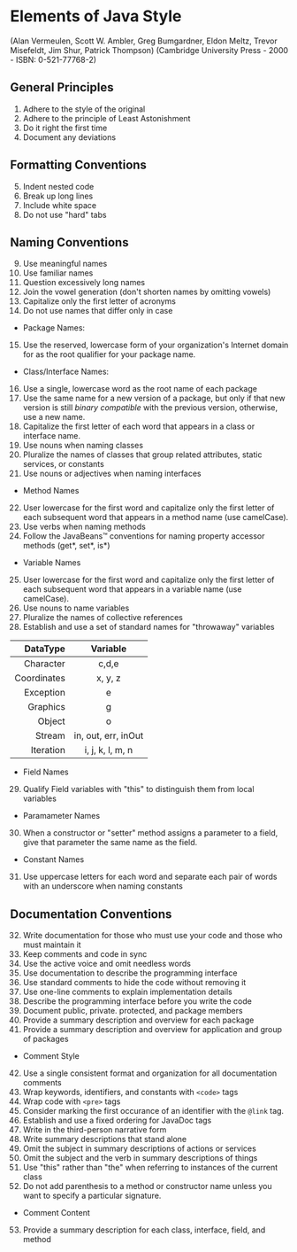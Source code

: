 # Elements of Java Style

(Alan Vermeulen, Scott W. Ambler, Greg Bumgardner, Eldon Meltz, Trevor Misefeldt, Jim Shur, Patrick Thompson)
(Cambridge University Press - 2000 - ISBN: 0-521-77768-2)

## General Principles
1. Adhere to the style of the original
2. Adhere to the principle of Least Astonishment
3. Do it right the first time
4. Document any deviations

## Formatting Conventions
5. Indent nested code
6. Break up long lines
7. Include white space
8. Do not use "hard" tabs

## Naming Conventions
9. Use meaningful names
10. Use familiar names
11. Question excessively long names
12. Join the vowel generation (don't shorten names by omitting vowels)
13. Capitalize only the first letter of acronyms
14. Do not use names that differ only in case
- Package Names: 
15. Use the reserved, lowercase form of your organization's Internet domain for as the root qualifier for your package name.
- Class/Interface Names: 
16. Use a single, lowercase word as the root name of each package
17. Use the same name for a new version of a package, but only if that new version is still _binary compatible_ with the previous version, otherwise, use a new name.
18. Capitalize the first letter of each word that appears in a class or interface name.
19. Use nouns when naming classes
20. Pluralize the names of classes that group related attributes, static services, or constants
21. Use nouns or adjectives when naming interfaces
- Method Names
22. User lowercase for the first word and capitalize only the first letter of each subsequent word that appears in a method name (use camelCase).
23. Use verbs when naming methods
24. Follow the JavaBeans&trade; conventions for naming property accessor methods (get*, set*, is*)
- Variable Names
25. User lowercase for the first word and capitalize only the first letter of each subsequent word that appears in a variable name (use camelCase).
26. Use nouns to name variables
27. Pluralize the names of collective references
28. Establish and use a set of standard names for "throwaway" variables

| DataType | Variable |
|-------------:|:-------:|
| Character | c,d,e |
| Coordinates | x, y, z |
| Exception | e |
| Graphics | g |
| Object | o |
| Stream | in, out, err, inOut |
| Iteration | i, j, k, l, m, n |

- Field Names
29. Qualify Field variables with "this" to distinguish them from local variables
- Paramameter Names
30. When a constructor or "setter" method assigns a parameter to a field, give that parameter the same name as the field.
- Constant Names
31. Use uppercase letters for each word and separate each pair of words with an underscore when naming constants

## Documentation Conventions
32. Write documentation for those who must use your code and those who must maintain it
33. Keep comments and code in sync
34. Use the active voice and omit needless words
35. Use documentation to describe the programming interface
36. Use standard comments to hide the code without removing it
37. Use one-line comments to explain implementation details
38. Describe the programming interface before you write the code
39. Document public, private. protected, and package members
40. Provide a summary description and overview for each package
41. Provide a summary description and overview for application and group of packages
- Comment Style
42. Use a single consistent format and organization for all documentation comments
43. Wrap keywords, identifiers, and constants with `<code>` tags
44. Wrap code with `<pre>` tags
45. Consider marking the first occurance of an identifier with the `@link` tag.
46. Establish and use a fixed ordering for JavaDoc tags
47. Write in the third-person narrative form
48. Write summary descriptions that stand alone
49. Omit the subject in summary descriptions of actions or services
50. Omit the subject and the verb in summary descriptions of things
51. Use "this" rather than "the" when referring to instances of the current class
52. Do not add parenthesis to a method or constructor name unless you want to specify a particular signature.
- Comment Content
53. Provide a summary description for each class, interface, field, and method
<!--stackedit_data:
eyJoaXN0b3J5IjpbNDQwNjgzNTY1XX0=
-->